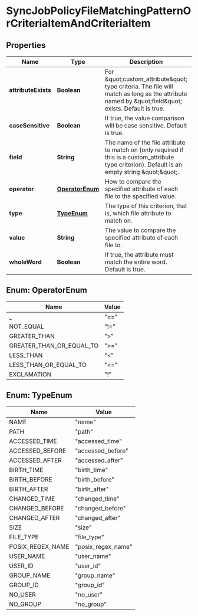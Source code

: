 
# SyncJobPolicyFileMatchingPatternOrCriteriaItemAndCriteriaItem

## Properties
Name | Type | Description | Notes
------------ | ------------- | ------------- | -------------
**attributeExists** | **Boolean** | For \&quot;custom_attribute\&quot; type criteria.  The file will match as long as the attribute named by \&quot;field\&quot; exists.  Default is true. |  [optional]
**caseSensitive** | **Boolean** | If true, the value comparison will be case sensitive.  Default is true. |  [optional]
**field** | **String** | The name of the file attribute to match on (only required if this is a custom_attribute type criterion).  Default is an empty string \&quot;\&quot;. |  [optional]
**operator** | [**OperatorEnum**](#OperatorEnum) | How to compare the specified attribute of each file to the specified value. |  [optional]
**type** | [**TypeEnum**](#TypeEnum) | The type of this criterion, that is, which file attribute to match on. | 
**value** | **String** | The value to compare the specified attribute of each file to. |  [optional]
**wholeWord** | **Boolean** | If true, the attribute must match the entire word.  Default is true. |  [optional]


<a name="OperatorEnum"></a>
## Enum: OperatorEnum
Name | Value
---- | -----
_ | &quot;&#x3D;&#x3D;&quot;
NOT_EQUAL | &quot;!&#x3D;&quot;
GREATER_THAN | &quot;&gt;&quot;
GREATER_THAN_OR_EQUAL_TO | &quot;&gt;&#x3D;&quot;
LESS_THAN | &quot;&lt;&quot;
LESS_THAN_OR_EQUAL_TO | &quot;&lt;&#x3D;&quot;
EXCLAMATION | &quot;!&quot;


<a name="TypeEnum"></a>
## Enum: TypeEnum
Name | Value
---- | -----
NAME | &quot;name&quot;
PATH | &quot;path&quot;
ACCESSED_TIME | &quot;accessed_time&quot;
ACCESSED_BEFORE | &quot;accessed_before&quot;
ACCESSED_AFTER | &quot;accessed_after&quot;
BIRTH_TIME | &quot;birth_time&quot;
BIRTH_BEFORE | &quot;birth_before&quot;
BIRTH_AFTER | &quot;birth_after&quot;
CHANGED_TIME | &quot;changed_time&quot;
CHANGED_BEFORE | &quot;changed_before&quot;
CHANGED_AFTER | &quot;changed_after&quot;
SIZE | &quot;size&quot;
FILE_TYPE | &quot;file_type&quot;
POSIX_REGEX_NAME | &quot;posix_regex_name&quot;
USER_NAME | &quot;user_name&quot;
USER_ID | &quot;user_id&quot;
GROUP_NAME | &quot;group_name&quot;
GROUP_ID | &quot;group_id&quot;
NO_USER | &quot;no_user&quot;
NO_GROUP | &quot;no_group&quot;



